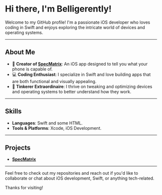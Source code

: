 # Hi there, I'm Belligerently!

Welcome to my GitHub profile! I'm a passionate iOS developer who loves coding in Swift and enjoys exploring the intricate world of devices and operating systems. 

---

## About Me

- 📱 **Creator of [SpecMatrix](https://specmatrix.my.canva.site/)**: An iOS app designed to tell you what your phone is capable of.
- 💻 **Coding Enthusiast**: I specialize in Swift and love building apps that are both functional and visually appealing.
- 🔧 **Tinkerer Extraordinaire**: I thrive on tweaking and optimizing devices and operating systems to better understand how they work.

---

## Skills

- **Languages**: Swift and some HTML.
- **Tools & Platforms**: Xcode, iOS Development.

---

## Projects

- **[SpecMatrix](https://specmatrix.my.canva.site/)**

---

Feel free to check out my repositories and reach out if you'd like to collaborate or chat about iOS development, Swift, or anything tech-related.

Thanks for visiting!

